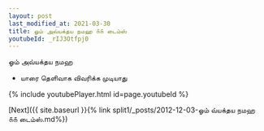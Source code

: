 ```yaml
---
layout: post
last_modified_at: 2021-03-30
title: ஓம் அவ்யக்தய நமஹ ௧௧ டைம்ஸ்
youtubeId: _rIJ3Otfpj0
---
```

 
 
 ஓம் அவ்யக்தய நமஹ  
 
 -  யாரை தெளிவாக விவரிக்க முடியாது 
 
  
 
  
 
 
 
 
 
 


{% include youtubePlayer.html id=page.youtubeId %}
 
[Next]({{ site.baseurl }}{% link  split1/_posts/2012-12-03-ஓம் வ்யக்தய நமஹ ௧௧ டைம்ஸ்.md%})
 
